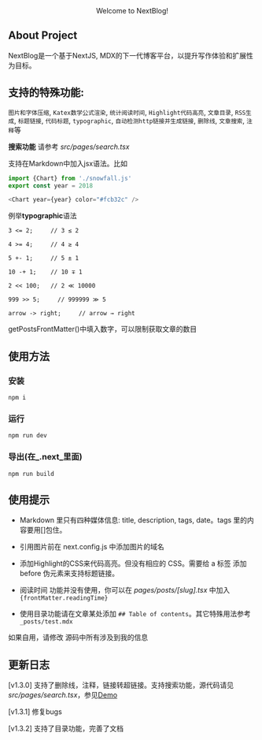 <center> Welcome to NextBlog! </center>

## About Project

NextBlog是一个基于NextJS, MDX的下一代博客平台，以提升写作体验和扩展性为目标。

## 支持的特殊功能:

`图片和字体压缩`, `Katex数学公式渲染`, `统计阅读时间`, `Highlight代码高亮`, `文章目录`, `RSS生成`, `标题链接`, `代码标题`, `typographic`,  `自动检测http链接并生成链接`, `删除线`, `文章搜索`, `注释`等

**搜索功能** 请参考 _src/pages/search.tsx_

支持在Markdown中加入jsx语法。比如

```Javascript
import {Chart} from './snowfall.js'
export const year = 2018

<Chart year={year} color="#fcb32c" />
```

例举**typographic**语法

```shell
3 <= 2;     // 3 ≤ 2

4 >= 4;     // 4 ≥ 4

5 +- 1;     // 5 ± 1

10 -+ 1;    // 10 ∓ 1

2 << 100;   // 2 ≪ 10000

999 >> 5;     // 999999 ≫ 5

arrow -> right;     // arrow → right
```

getPostsFrontMatter()中填入数字，可以限制获取文章的数目

## 使用方法

### 安装

```shell
npm i
```

### 运行

```
npm run dev
```

### 导出(在_.next_里面)

```
npm run build
```

## 使用提示

- Markdown 里只有四种媒体信息: title, description, tags, date。tags 里的内容要用[]包住。

- 引用图片前在 next.config.js 中添加图片的域名

- 添加Highlight的CSS来代码高亮。但没有相应的 CSS。需要给 a 标签 添加 before 伪元素来支持标题链接。

- 阅读时间 功能并没有使用，你可以在 _pages/posts/[slug].tsx_ 中加入 `{frontMatter.readingTime}`

- 使用目录功能请在文章某处添加 `## Table of contents`。其它特殊用法参考 `_posts/test.mdx`


如果自用，请修改 源码中所有涉及到我的信息

## 更新日志

[v1.3.0] 支持了删除线，注释，链接转超链接。支持搜索功能，源代码请见 _src/pages/search.tsx_，参见[Demo](https://blog.wll.moe/search)

[v1.3.1] 修复bugs

[v1.3.2] 支持了目录功能，完善了文档
